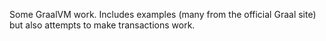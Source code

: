 Some GraalVM work. Includes examples (many from the official Graal site) but also attempts to make transactions work.
